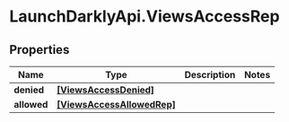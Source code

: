 # LaunchDarklyApi.ViewsAccessRep

## Properties

Name | Type | Description | Notes
------------ | ------------- | ------------- | -------------
**denied** | [**[ViewsAccessDenied]**](ViewsAccessDenied.md) |  | 
**allowed** | [**[ViewsAccessAllowedRep]**](ViewsAccessAllowedRep.md) |  | 


